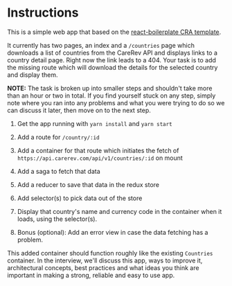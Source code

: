 # Instructions

This is a simple web app that based on the [react-boilerplate CRA template](https://github.com/react-boilerplate/react-boilerplate-cra-template).

It currently has two pages, an index and a `/countries` page which downloads a list of countries from the CareRev API and displays links to a country detail page. Right now the link leads to a 404. Your task is to add the missing route which will download the details for the selected country and display them.

**NOTE:** The task is broken up into smaller steps and shouldn't take more than an hour or two in total. If you find yourself stuck on any step, simply note where you ran into any problems and what you were trying to do so we can discuss it later, then move on to the next step.

1. Get the app running with `yarn install` and `yarn start`

2. Add a route for `/country/:id`

3. Add a container for that route which initiates the fetch of `https://api.carerev.com/api/v1/countries/:id` on mount

4. Add a saga to fetch that data

5. Add a reducer to save that data in the redux store

6. Add selector(s) to pick data out of the store

7. Display that country's name and currency code in the container when it loads, using the selector(s).

8. Bonus (optional): Add an error view in case the data fetching has a problem.

This added container should function roughly like the existing `Countries` container. In the interview, we'll discuss this app, ways to improve it, architectural concepts, best practices and what ideas you think are important in making a strong, reliable and easy to use app.